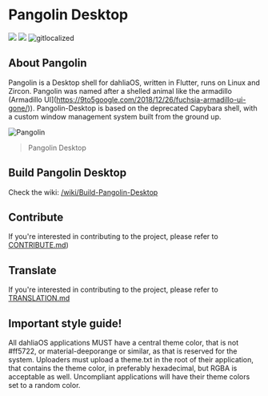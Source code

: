 # Pangolin Desktop
![](https://github.com/dahlia-os/pangolin-desktop/workflows/CI/badge.svg) ![](https://github.com/dahlia-os/pangolin-desktop/workflows/Deploy/badge.svg) ![gitlocalized ](https://gitlocalize.com/repo/5170/whole_project/badge.svg)

## About Pangolin

Pangolin is a Desktop shell for dahliaOS, written in Flutter, runs on Linux and Zircon.
Pangolin was named after a shelled animal like the armadillo (Armadillo UI](https://9to5google.com/2018/12/26/fuchsia-armadillo-ui-gone/)). 
Pangolin-Desktop is based on the deprecated Capybara shell, with a custom window management system built from the ground up.

![Pangolin](https://user-images.githubusercontent.com/61460660/89405582-1899a500-d71c-11ea-89a5-24b07fa07712.png)
> Pangolin Desktop

## Build Pangolin Desktop

Check the wiki: [/wiki/Build-Pangolin-Desktop](https://github.com/dahlia-os/pangolin-desktop/wiki/Build-Pangolin-Desktop)

## Contribute

If you're interested in contributing to the project, please refer to [CONTRIBUTE.md](CONTRIBUTE.md))

## Translate

If you're interested in contributing to the project, please refer to [TRANSLATION.md](TRANSLATION.md)

## Important style guide!
All dahliaOS applications MUST have a central theme color, that is not #ff5722, or material-deeporange or similar, as that is reserved for the system. 
Uploaders must upload a theme.txt in the root of their application, that contains the theme color, in preferably hexadecimal, but RGBA is acceptable as well. 
Uncompliant applications will have their theme colors set to a random color.
